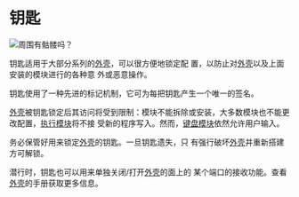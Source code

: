 # 钥匙
![周围有骷髅吗？](item:tis3d:key)

钥匙适用于大部分系列的[外壳](../block/casing.md)，可以很方便地锁定配 置，以防止对[外壳](../block/casing.md)以及上面安装的模块进行的各种意 外或恶意操作。

钥匙使用了一种先进的标记机制，它可为每把钥匙产生一个唯一的签名。

[外壳](../block/casing.md)被钥匙锁定后其访问将受到限制：模块不能拆除或安装，大多数模块也不能更改配置，[执行模块](execution_module.md)将不接 受新的程序写入。然而，[键盘模块](keypad_module.md)依然允许用户输入。

务必保管好用来锁定[外壳](../block/casing.md)的钥匙。一旦钥匙遗失，只 有强行破坏[外壳](../block/casing.md)并重新搭建方可解锁。

潜行时，钥匙也可以用来单独关闭/打开[外壳](../block/casing.md)的面上的 某个端口的接收功能。查看[外壳](../block/casing.md)的手册获取更多信息。
